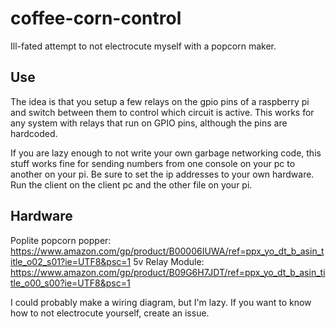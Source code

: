 # coffee-corn-control
Ill-fated attempt to not electrocute myself with a popcorn maker.

## Use
The idea is that you setup a few relays on the gpio pins of a raspberry pi and switch between them to control which circuit is active. This works for any system with relays that run on GPIO pins, although the pins are hardcoded.

If you are lazy enough to not write your own garbage networking code, this stuff works fine for sending numbers from one console on your pc to another on your pi. Be sure to set the ip addresses to your own hardware. Run the client on the client pc and the other file on your pi.

## Hardware
Poplite popcorn popper: https://www.amazon.com/gp/product/B00006IUWA/ref=ppx_yo_dt_b_asin_title_o02_s01?ie=UTF8&psc=1
5v Relay Module: https://www.amazon.com/gp/product/B09G6H7JDT/ref=ppx_yo_dt_b_asin_title_o00_s00?ie=UTF8&psc=1

I could probably make a wiring diagram, but I'm lazy. If you want to know how to not electrocute yourself, create an issue.